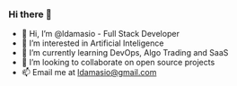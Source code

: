 ### Hi there 👋

- 👋 Hi, I’m @ldamasio - Full Stack Developer
- 👀 I’m interested in Artificial Inteligence
- 🌱 I’m currently learning DevOps, Algo Trading and SaaS
- 💞️ I’m looking to collaborate on open source projects
- 📫 Email me at ldamasio@gmail.com
